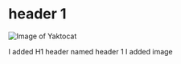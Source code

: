 # header 1

![Image of Yaktocat](https://octodex.github.com/images/yaktocat.png)


I added H1 header named header 1
I added image
